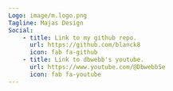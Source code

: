 ```yaml
---
Logo: image/m.logo.png
Tagline: Majas Design
Social:
    - title: Link to my github repo.
      url: https://github.com/blanck8
      icon: fab fa-github
    - title: Link to dbwebb's youtube.
      url: https://www.youtube.com/@DbwebbSe
      icon: fab fa-youtube
---
```

